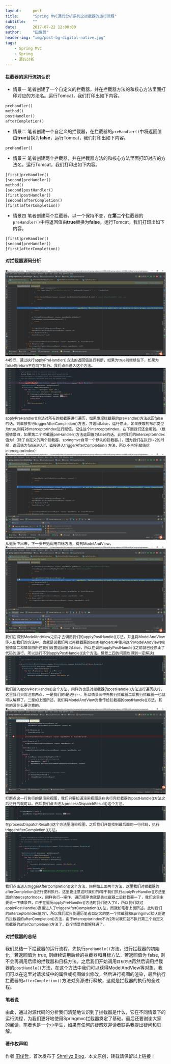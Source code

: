 ```yaml
---
layout:     post
title:      "Spring MVC源码分析系列之拦截器的运行流程"
subtitle:   ""
date:       2017-07-22 12:00:00
author:     "田俊哲"
header-img: "img/post-bg-digital-native.jpg"
tags:
    - Spring MVC
    - Spring
    - 源码分析
---
```






#### 拦截器的运行流初认识
- 情景一
  笔者创建了一个自定义的拦截器，并在拦截器方法的和核心方法里面打印对应的方法名。运行Tomcat，我们打印出如下内容。
  
```
preHandler()
method()
postHandler()
afterCompletion()
```
- 情景二
笔者创建一个自定义的拦截器，在拦截器的`preHandler()`中将返回值由**true**替换为**false**，运行Tomcat，我们打印出如下内容。
  
```
preHandler()
```
- 情景三
笔者创建两个拦截器，并在拦截器方法的和核心方法里面打印对应的方法名。运行Tomcat，我们打印出如下内容。
  
```
[first]preHandler()
[second]preHandler()
method()
[second]postHandler()
[first]postHandler()
[second]afterCompletion()
[first]afterCompletion()
```
- 情景四
笔者创建两个拦截器，以一个保持不变，在**第二个**拦截器的`preHandler()`中将返回值由**true**替换为**false**，运行Tomcat，我们打印出如下内容。
  
```
[first]preHandler()
[second]preHandler()
[first]afterCompletion()
```




#### 对拦截器源码分析

![java-javascript](/img/in-post/third-mvc/1.png)
<small class="img-hint">445行，通过执行applyPreHandler()方法的返回值进行判断，如果为true则继续往下，如果为false则return不在向下执行。我们点击进入这个方法。</small>
![java-javascript](/img/in-post/third-mvc/2.png)
<small class="img-hint">applyPreHandler()方法对所有的拦截器进行遍历，如果发现拦截器的preHandle()方法返回false的话，则直接执行triggerAfterCompletion()方法，并返回false，运行停止，如果获取的布尔类型为true,则将对interceptorIndex进行赋值，记住这个interceptorIndex，在下面我们还会用到。（根据情景四，如果第二个拦截器preHandler()方法返回值为false的话，此时我们的interceptorIndex值为1（除了自定义的两个拦截器，springmvc自带一个默认的拦截器。），因为我们在执行i=2的时候，返回值为false进入if，直接进入triggerAfterCompletion() 方法，所以不再将i赋值给interceptorIndex）</small>
![java-javascript](/img/in-post/third-mvc/3.png)
<small class="img-hint">从遍历中出来，下一步开始调用目标方法，得到ModelAndView。</small>
![java-javascript](/img/in-post/third-mvc/4.png)
<small class="img-hint">我们在得到ModelAndView之后才去调用我们的applyPostHandle()方法，并且将ModelAndView传入到我们的方法中，也就是说我们可以再拦截器的postHandler()中使用这个ModelAndView(根据情景二和情景四所述我们设置返回值为false，所以在调用applyPostHandle()之前就已经停止了代码的运行，所以运行不到applyPostHandle()这个方法。情景二四的问题也得到一定解决)</small>
![java-javascript](/img/in-post/third-mvc/5.png)
<small class="img-hint">我们进入applyPostHandle()这个方法，同样的也是对拦截器的postHandle()方法进行遍历执行，这里我们只需注意两点，一是我们的i是进行--，所以情景三中先执行拦截器二后执行拦截器一也就可以解释了，二是如上图所述，我们将ModelAndView对象传给拦截器的postHandle()方法，其他的没什么要注意的。</small>
![java-javascript](/img/in-post/third-mvc/6.png)
<small class="img-hint">打断点这一行执行的是渲染视图，我们只要知道渲染视图是在执行完拦截器的postHandle()方法之后进行的就可以。然后我们点击进入processDispatchResult()这个方法。</small>
![java-javascript](/img/in-post/third-mvc/7.png)
<small class="img-hint">在processDispatchResult()这个方法里渲染视图，之后我们开始找到最后面的一行代码，执行triggerAfterCompletion()方法。</small>
![java-javascript](/img/in-post/third-mvc/8.png)
<small class="img-hint">我们点击进入triggerAfterCompletion()这个方法，同样如上面两个方法，这里我们对拦截器的afterCompletion()进行便利执行。这里要注意这时我们的i等于我们执行applyPreHandler()方法里面的interceptorIndex，同样执行--操作，遍历顺序也就是先拦截器二后拦截器一了，我们这里主要说一下情景四，由于在遍历applyPreHandler()方法时我们进入了if，所以我们跳过applyPostHandle()直接进入了triggerAfterCompletion()方法，而就如笔者上面所述，此时我们的interceptorIndex值为1，所以我们就只能遍历笔者自定义的第一个拦截器和springmvc默认创建的拦截器的afterCompletion()方法，由于interceptorIndex不为2所以我们就不执行第二个自定义拦截器的afterCompletion()方法了，四个情景也都解释通了。</small>

#### 对拦截器的总结


我们总结一下拦截器的运行流程，先执行`preHandle()`方法，进行拦截器的初始化，若返回值为 true, 则继续调用后续的拦截器和目标方法，若返回值为 false, 则不会再调用后续的拦截器和目标方法。之后我们开始调用``目标方法``再然后调用拦截器的``postHandle()``方法，在这个方法中我们可以获得ModelAndView等对象，我们可以在这里对请求域中的属性或视图做出修改，然后进行视图的渲染，最后执行拦截器的``afterCompletion()``方法对资源进行释放，这就是拦截器的执行的全过程。


#### 笔者说


由此，通过对源代码的分析我们清楚地认识到了拦截器是什么，它在不同情景下的运行流程，为我们更好地使用Springmvc拦截器奠定了基础。最后还要谢谢大家的阅读，笔者也是一个小学生，如果有任何的疑惑欢迎读者联系我提出疑问和见解。




#### 著作权声明


作者 [田俊哲](https://shmilyz.github.io)，首次发布于 [Shmilyz Blog](https://shmilyz.github.io)，本文原创，转载请保留以上链接！

